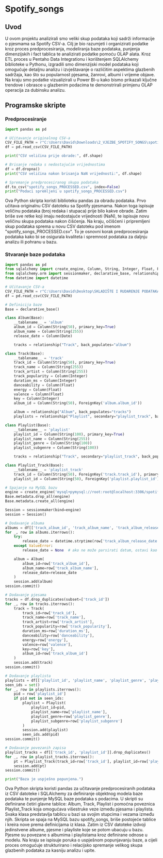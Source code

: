 # Spotify_songs

## Uvod
U ovom projektu analizirali smo veliki skup podataka koji sadrži informacije o pjesmama sa Spotify CSV-a. Cilj je bio razumjeti i organizirati podatke kroz proces predprocesiranja, modeliranja baze podataka, punjenja dimenzijskih i fact tablica te analizirati podatke pomoću OLAP alata. Kroz ETL proces u Pentaho Data Integrationu i korištenjem SQLAlchemy biblioteke u Pythonu, izgradili smo dimenzijski model podataka koji omogućuje detaljnu analizu i izvještavanje o različitim aspektima glazbenih sadržaja, kao što su popularnost pjesama, žanrovi, albumi i vrijeme objave. Na kraju smo podatke vizualizirali u Power BI-u kako bismo prikazali ključne trendove i obrasce u glazbenim podacima te demonstrirali primjenu OLAP operacija za dubinsku analizu.

## Programske skripte
### Predprocesiranje
```python
import pandas as pd

# Učitavanje originalnog CSV-a
CSV_FILE_PATH = r"C:\Users\David\Downloads\2_VJEZBE_SPOTIFY_SONGS\spotify_songs.csv"
df = pd.read_csv(CSV_FILE_PATH)

print("CSV veličina prije obrade:", df.shape)

# Brisanje redaka s nedostajućim vrijednostima
df = df.dropna()
print("CSV veličina nakon brisanja NaN vrijednosti:", df.shape)

# Spremanje predprocesiranog skupa podataka
df.to_csv("spotify_songs_PROCESSED.csv", index=False)
print("Podaci spremljeni u spotify_songs_PROCESSED.csv")
```

Ova Python skripta koristi biblioteku pandas za obradu podataka. Prvo učitava originalnu CSV datoteku sa Spotify pjesmama. Nakon toga ispisuje veličinu podataka (broj redaka i stupaca) prije bilo kakve obrade. Zatim briše sve retke koji imaju nedostajuće vrijednosti (NaN), te ispisuje novu veličinu skupa podataka nakon čišćenja. Na kraju, očišćeni i pripremljeni skup podataka sprema u novu CSV datoteku pod imenom "spotify_songs_PROCESSED.csv".
To je osnovni korak predprocesiranja podataka kako bi se osigurala kvaliteta i spremnost podataka za daljnju analizu ili pohranu u bazu.

### Stvaranje baze podataka
```python
import pandas as pd
from sqlalchemy import create_engine, Column, String, Integer, Float, ForeignKey, Date, Table
from sqlalchemy.orm import sessionmaker, declarative_base, relationship
from datetime import datetime

# Učitavanje CSV-a
CSV_FILE_PATH = r"C:\Users\David\Desktop\SKLADIŠTE I RUDARENJE PODATAKA\spotify_songs_PROCESSED.csv"
df = pd.read_csv(CSV_FILE_PATH)

# Definicija baze
Base = declarative_base()

class Album(Base):
    __tablename__ = 'album'
    album_id = Column(String(50), primary_key=True)
    album_name = Column(String(255))
    release_date = Column(Date)

    tracks = relationship("Track", back_populates="album")

class Track(Base):
    __tablename__ = 'track'
    track_id = Column(String(50), primary_key=True)
    track_name = Column(String(255))
    track_artist = Column(String(255))
    track_popularity = Column(Integer)
    duration_ms = Column(Integer)
    danceability = Column(Float)
    energy = Column(Float)
    valence = Column(Float)
    key = Column(Integer)
    album_id = Column(String(50), ForeignKey('album.album_id'))

    album = relationship("Album", back_populates="tracks")
    playlists = relationship("Playlist", secondary="playlist_track", back_populates="tracks")

class Playlist(Base):
    __tablename__ = 'playlist'
    playlist_id = Column(String(100), primary_key=True)
    playlist_name = Column(String(255))
    playlist_genre = Column(String(100))
    playlist_subgenre = Column(String(100))

    tracks = relationship("Track", secondary="playlist_track", back_populates="playlists")

class Playlist_Track(Base):
    __tablename__ = 'playlist_track'
    track_id = Column(String(50), ForeignKey('track.track_id'), primary_key=True)
    playlist_id = Column(String(50), ForeignKey('playlist.playlist_id'), primary_key=True)

# Spajanje na MySQL bazu
engine = create_engine('mysql+pymysql://root:root@localhost:3306/spotify_songs', echo=False)
Base.metadata.drop_all(engine)
Base.metadata.create_all(engine)

Session = sessionmaker(bind=engine)
session = Session()

# Dodavanje albuma
albums = df[['track_album_id', 'track_album_name', 'track_album_release_date']].drop_duplicates()
for _, row in albums.iterrows():
    try:
        release_date = datetime.strptime(row['track_album_release_date'], "%Y-%m-%d").date()
    except ValueError:
        release_date = None  # ako ne može parsirati datum, ostavi kao NULL

    album = Album(
        album_id=row['track_album_id'],
        album_name=row['track_album_name'],
        release_date=release_date
    )
    session.add(album)
session.commit()

# Dodavanje pjesama
tracks = df.drop_duplicates(subset=['track_id'])
for _, row in tracks.iterrows():
    track = Track(
        track_id=row['track_id'],
        track_name=row['track_name'],
        track_artist=row['track_artist'],
        track_popularity=row['track_popularity'],
        duration_ms=row['duration_ms'],
        danceability=row['danceability'],
        energy=row['energy'],
        valence=row['valence'],
        key=row['key'],
        album_id=row['track_album_id']
    )
    session.add(track)
session.commit()

# Dodavanje playlista
playlists = df[['playlist_id', 'playlist_name', 'playlist_genre', 'playlist_subgenre']].drop_duplicates()
seen_ids = set()
for _, row in playlists.iterrows():
    pid = row['playlist_id']
    if pid not in seen_ids:
        playlist = Playlist(
            playlist_id=pid,
            playlist_name=row['playlist_name'],
            playlist_genre=row['playlist_genre'],
            playlist_subgenre=row['playlist_subgenre']
        )
        session.add(playlist)
        seen_ids.add(pid)
session.commit()

# Dodavanje povezanih zapisa
playlist_tracks = df[['track_id', 'playlist_id']].drop_duplicates()
for _, row in playlist_tracks.iterrows():
    pt = Playlist_Track(track_id=row['track_id'], playlist_id=row['playlist_id'])
    session.add(pt)
session.commit()

print("Baza je uspješno popunjena.")
```

Ova Python skripta koristi pandas za učitavanje predprocesiranih podataka iz CSV datoteke i SQLAlchemy za definiranje objektnog modela baze podataka te punjenje MySQL baze podataka s podacima. U skripti su definirane četiri glavne tablice: Album, Track, Playlist i pomoćna poveznica Playlist_Track koja omogućava višestruke veze između pjesama i playlista. Svaka klasa predstavlja tablicu u bazi sa svojim stupcima i vezama između njih. Skripta se spaja na MySQL bazu spotify_songs, briše postojeće tablice i kreira nove prema definicijama iz klasa. Zatim iz CSV datoteke izdvoji jedinstvene albume, pjesme i playliste koje se potom ubacuju u bazu. Pjesme su povezane s albumima i playlistama kroz definirane odnose u modelu. Na kraju se ispisuje poruka o uspješnom popunjavanju baze, a cijeli proces omogućuje strukturirano i relacijsko spremanje velikog skupa glazbenih podataka za kasniju analizu i upite.

